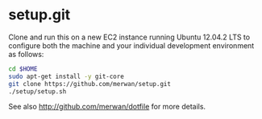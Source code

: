 setup.git
=========
Clone and run this on a new EC2 instance running Ubuntu 12.04.2 LTS to
configure both the machine and your individual development environment as
follows:

```sh
cd $HOME
sudo apt-get install -y git-core
git clone https://github.com/merwan/setup.git
./setup/setup.sh
```

See also http://github.com/merwan/dotfile for more details.
